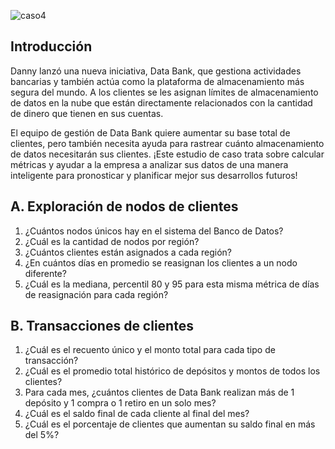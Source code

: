 ![caso4](https://github.com/bcamandone/Data_Analysis_SQL/assets/86261762/32607435-2831-4dbc-a664-731c53ffb1f3)

## Introducción

Danny lanzó una nueva iniciativa, Data Bank, que gestiona actividades bancarias y también actúa como la plataforma de almacenamiento más segura del mundo. A los clientes se les asignan límites de almacenamiento de datos en la nube que están directamente relacionados con la cantidad de dinero que tienen en sus cuentas.

El equipo de gestión de Data Bank quiere aumentar su base total de clientes, pero también necesita ayuda para rastrear cuánto almacenamiento de datos necesitarán sus clientes. ¡Este estudio de caso trata sobre calcular métricas y ayudar a la empresa a analizar sus datos de una manera inteligente para pronosticar y planificar mejor sus desarrollos futuros!

## A. Exploración de nodos de clientes
1) ¿Cuántos nodos únicos hay en el sistema del Banco de Datos?
2) ¿Cuál es la cantidad de nodos por región?
3) ¿Cuántos clientes están asignados a cada región?
4) ¿En cuántos días en promedio se reasignan los clientes a un nodo diferente?
5) ¿Cuál es la mediana, percentil 80 y 95 para esta misma métrica de días de reasignación para cada región?

## B. Transacciones de clientes
1) ¿Cuál es el recuento único y el monto total para cada tipo de transacción?
2) ¿Cuál es el promedio total histórico de depósitos y montos de todos los clientes?
3) Para cada mes, ¿cuántos clientes de Data Bank realizan más de 1 depósito y 1 compra o 1 retiro en un solo mes?
4) ¿Cuál es el saldo final de cada cliente al final del mes?
5) ¿Cuál es el porcentaje de clientes que aumentan su saldo final en más del 5%?
